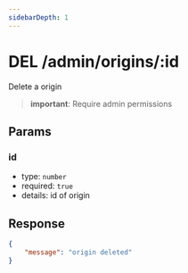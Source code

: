 ```yaml
---
sidebarDepth: 1
---
```


# DEL /admin/origins/:id

Delete a origin

> **important**: Require admin permissions

## Params

### id

-   type: `number`
-   required: `true`
-   details: id of origin

## Response

```json
{
    "message": "origin deleted"
}
```
